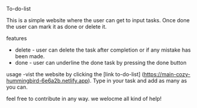 To-do-list 

This is a simple website where the user can get to input tasks. Once done the user can mark it as done or delete it.

features
   - delete - user can delete the task after completion or if any mistake has been made.
   - done - user can underline the done task by pressing the done button

usage 
  -vist the website by clicking the [link to-do-list] (https://main-cozy-hummingbird-6e6a2b.netlify.app). Type in your task and add as many as you can.

  feel free to contribute in any way. we welocme all kind of help!
